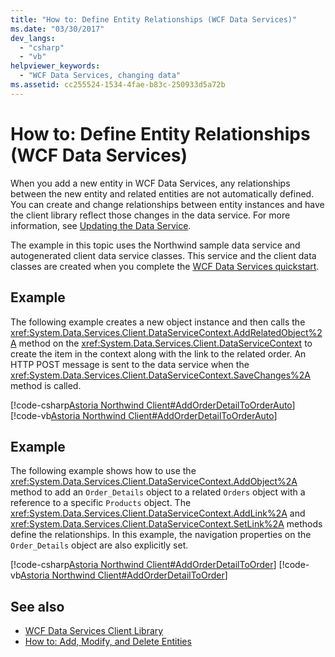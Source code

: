 ```yaml
---
title: "How to: Define Entity Relationships (WCF Data Services)"
ms.date: "03/30/2017"
dev_langs: 
  - "csharp"
  - "vb"
helpviewer_keywords: 
  - "WCF Data Services, changing data"
ms.assetid: cc255524-1534-4fae-b83c-250933d5a72b
---
```

# How to: Define Entity Relationships (WCF Data Services)
When you add a new entity in WCF Data Services, any relationships between the new entity and related entities are not automatically defined. You can create and change relationships between entity instances and have the client library reflect those changes in the data service. For more information, see [Updating the Data Service](updating-the-data-service-wcf-data-services.md).  
  
 The example in this topic uses the Northwind sample data service and autogenerated client data service classes. This service and the client data classes are created when you complete the [WCF Data Services quickstart](quickstart-wcf-data-services.md).  
  
## Example  
 The following example creates a new object instance and then calls the <xref:System.Data.Services.Client.DataServiceContext.AddRelatedObject%2A> method on the <xref:System.Data.Services.Client.DataServiceContext> to create the item in the context along with the link to the related order. An HTTP POST message is sent to the data service when the <xref:System.Data.Services.Client.DataServiceContext.SaveChanges%2A> method is called.  
  
 [!code-csharp[Astoria Northwind Client#AddOrderDetailToOrderAuto](../../../../samples/snippets/csharp/VS_Snippets_Misc/astoria_northwind_client/cs/source.cs#addorderdetailtoorderauto)]
 [!code-vb[Astoria Northwind Client#AddOrderDetailToOrderAuto](../../../../samples/snippets/visualbasic/VS_Snippets_Misc/astoria_northwind_client/vb/source.vb#addorderdetailtoorderauto)]  
  
## Example  
 The following example shows how to use the <xref:System.Data.Services.Client.DataServiceContext.AddObject%2A> method to add an `Order_Details` object to a related `Orders` object with a reference to a specific `Products` object. The <xref:System.Data.Services.Client.DataServiceContext.AddLink%2A> and <xref:System.Data.Services.Client.DataServiceContext.SetLink%2A> methods define the relationships. In this example, the navigation properties on the `Order_Details` object are also explicitly set.  
  
 [!code-csharp[Astoria Northwind Client#AddOrderDetailToOrder](../../../../samples/snippets/csharp/VS_Snippets_Misc/astoria_northwind_client/cs/source.cs#addorderdetailtoorder)]
 [!code-vb[Astoria Northwind Client#AddOrderDetailToOrder](../../../../samples/snippets/visualbasic/VS_Snippets_Misc/astoria_northwind_client/vb/source.vb#addorderdetailtoorder)]  
  
## See also

- [WCF Data Services Client Library](wcf-data-services-client-library.md)
- [How to: Add, Modify, and Delete Entities](how-to-add-modify-and-delete-entities-wcf-data-services.md)
